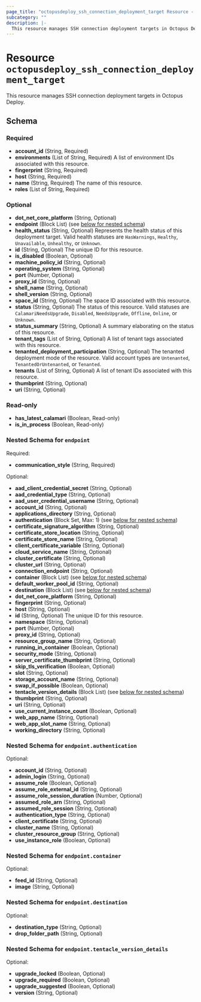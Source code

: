```yaml
---
page_title: "octopusdeploy_ssh_connection_deployment_target Resource - terraform-provider-octopusdeploy"
subcategory: ""
description: |-
  This resource manages SSH connection deployment targets in Octopus Deploy.
---
```


# Resource `octopusdeploy_ssh_connection_deployment_target`

This resource manages SSH connection deployment targets in Octopus Deploy.



## Schema

### Required

- **account_id** (String, Required)
- **environments** (List of String, Required) A list of environment IDs associated with this resource.
- **fingerprint** (String, Required)
- **host** (String, Required)
- **name** (String, Required) The name of this resource.
- **roles** (List of String, Required)

### Optional

- **dot_net_core_platform** (String, Optional)
- **endpoint** (Block List) (see [below for nested schema](#nestedblock--endpoint))
- **health_status** (String, Optional) Represents the health status of this deployment target. Valid health statuses are `HasWarnings`, `Healthy`, `Unavailable`, `Unhealthy`, or `Unknown`.
- **id** (String, Optional) The unique ID for this resource.
- **is_disabled** (Boolean, Optional)
- **machine_policy_id** (String, Optional)
- **operating_system** (String, Optional)
- **port** (Number, Optional)
- **proxy_id** (String, Optional)
- **shell_name** (String, Optional)
- **shell_version** (String, Optional)
- **space_id** (String, Optional) The space ID associated with this resource.
- **status** (String, Optional) The status of this resource. Valid statuses are `CalamariNeedsUpgrade`, `Disabled`, `NeedsUpgrade`, `Offline`, `Online`, or `Unknown`.
- **status_summary** (String, Optional) A summary elaborating on the status of this resource.
- **tenant_tags** (List of String, Optional) A list of tenant tags associated with this resource.
- **tenanted_deployment_participation** (String, Optional) The tenanted deployment mode of the resource. Valid account types are `Untenanted`, `TenantedOrUntenanted`, or `Tenanted`.
- **tenants** (List of String, Optional) A list of tenant IDs associated with this resource.
- **thumbprint** (String, Optional)
- **uri** (String, Optional)

### Read-only

- **has_latest_calamari** (Boolean, Read-only)
- **is_in_process** (Boolean, Read-only)

<a id="nestedblock--endpoint"></a>
### Nested Schema for `endpoint`

Required:

- **communication_style** (String, Required)

Optional:

- **aad_client_credential_secret** (String, Optional)
- **aad_credential_type** (String, Optional)
- **aad_user_credential_username** (String, Optional)
- **account_id** (String, Optional)
- **applications_directory** (String, Optional)
- **authentication** (Block Set, Max: 1) (see [below for nested schema](#nestedblock--endpoint--authentication))
- **certificate_signature_algorithm** (String, Optional)
- **certificate_store_location** (String, Optional)
- **certificate_store_name** (String, Optional)
- **client_certificate_variable** (String, Optional)
- **cloud_service_name** (String, Optional)
- **cluster_certificate** (String, Optional)
- **cluster_url** (String, Optional)
- **connection_endpoint** (String, Optional)
- **container** (Block List) (see [below for nested schema](#nestedblock--endpoint--container))
- **default_worker_pool_id** (String, Optional)
- **destination** (Block List) (see [below for nested schema](#nestedblock--endpoint--destination))
- **dot_net_core_platform** (String, Optional)
- **fingerprint** (String, Optional)
- **host** (String, Optional)
- **id** (String, Optional) The unique ID for this resource.
- **namespace** (String, Optional)
- **port** (Number, Optional)
- **proxy_id** (String, Optional)
- **resource_group_name** (String, Optional)
- **running_in_container** (Boolean, Optional)
- **security_mode** (String, Optional)
- **server_certificate_thumbprint** (String, Optional)
- **skip_tls_verification** (Boolean, Optional)
- **slot** (String, Optional)
- **storage_account_name** (String, Optional)
- **swap_if_possible** (Boolean, Optional)
- **tentacle_version_details** (Block List) (see [below for nested schema](#nestedblock--endpoint--tentacle_version_details))
- **thumbprint** (String, Optional)
- **uri** (String, Optional)
- **use_current_instance_count** (Boolean, Optional)
- **web_app_name** (String, Optional)
- **web_app_slot_name** (String, Optional)
- **working_directory** (String, Optional)

<a id="nestedblock--endpoint--authentication"></a>
### Nested Schema for `endpoint.authentication`

Optional:

- **account_id** (String, Optional)
- **admin_login** (String, Optional)
- **assume_role** (Boolean, Optional)
- **assume_role_external_id** (String, Optional)
- **assume_role_session_duration** (Number, Optional)
- **assumed_role_arn** (String, Optional)
- **assumed_role_session** (String, Optional)
- **authentication_type** (String, Optional)
- **client_certificate** (String, Optional)
- **cluster_name** (String, Optional)
- **cluster_resource_group** (String, Optional)
- **use_instance_role** (Boolean, Optional)


<a id="nestedblock--endpoint--container"></a>
### Nested Schema for `endpoint.container`

Optional:

- **feed_id** (String, Optional)
- **image** (String, Optional)


<a id="nestedblock--endpoint--destination"></a>
### Nested Schema for `endpoint.destination`

Optional:

- **destination_type** (String, Optional)
- **drop_folder_path** (String, Optional)


<a id="nestedblock--endpoint--tentacle_version_details"></a>
### Nested Schema for `endpoint.tentacle_version_details`

Optional:

- **upgrade_locked** (Boolean, Optional)
- **upgrade_required** (Boolean, Optional)
- **upgrade_suggested** (Boolean, Optional)
- **version** (String, Optional)


